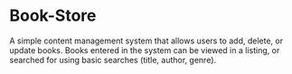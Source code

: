 # Book-Store
A simple content management system that allows users to add, delete, or update books. Books entered in the system can be viewed in a listing, or searched for using basic searches (title, author, genre).
